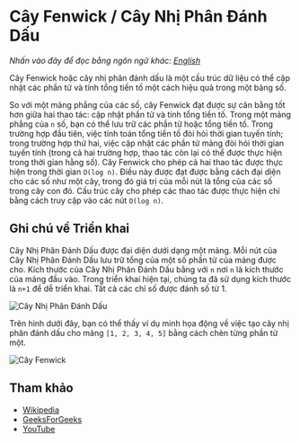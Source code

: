 # Cây Fenwick / Cây Nhị Phân Đánh Dấu

_Nhấn vào đây để đọc bằng ngôn ngữ khác:_
[_English_](README.en-EN.md)

Cây Fenwick hoặc cây nhị phân đánh dấu là một cấu trúc dữ liệu có thể cập nhật các phần tử và tính tổng tiền tố một cách hiệu quả trong một bảng số.

So với một mảng phẳng của các số, cây Fenwick đạt được sự cân bằng tốt hơn giữa hai thao tác: cập nhật phần tử và tính tổng tiền tố. Trong một mảng phẳng của `n` số, bạn có thể lưu trữ các phần tử hoặc tổng tiền tố. Trong trường hợp đầu tiên, việc tính toán tổng tiền tố đòi hỏi thời gian tuyến tính; trong trường hợp thứ hai, việc cập nhật các phần tử mảng đòi hỏi thời gian tuyến tính (trong cả hai trường hợp, thao tác còn lại có thể được thực hiện trong thời gian hằng số). Cây Fenwick cho phép cả hai thao tác được thực hiện trong thời gian `O(log n)`. Điều này được đạt được bằng cách đại diện cho các số như một cây, trong đó giá trị của mỗi nút là tổng của các số trong cây con đó. Cấu trúc cây cho phép các thao tác được thực hiện chỉ bằng cách truy cập vào các nút `O(log n)`.

## Ghi chú về Triển khai

Cây Nhị Phân Đánh Dấu được đại diện dưới dạng một mảng. Mỗi nút của Cây Nhị Phân Đánh Dấu lưu trữ tổng của một số phần tử của mảng được cho. Kích thước của Cây Nhị Phân Đánh Dấu bằng với `n` nơi `n` là kích thước của mảng đầu vào. Trong triển khai hiện tại, chúng ta đã sử dụng kích thước là `n+1` để dễ triển khai. Tất cả các chỉ số được đánh số từ 1.

![Cây Nhị Phân Đánh Dấu](https://www.geeksforgeeks.org/wp-content/uploads/BITSum.png)

Trên hình dưới đây, bạn có thể thấy ví dụ minh họa động về việc tạo cây nhị phân đánh dấu cho mảng `[1, 2, 3, 4, 5]` bằng cách chèn từng phần tử một.

![Cây Fenwick](https://upload.wikimedia.org/wikipedia/commons/d/dc/BITDemo.gif)

## Tham khảo

- [Wikipedia](https://en.wikipedia.org/wiki/Fenwick_tree)
- [GeeksForGeeks](https://www.geeksforgeeks.org/binary-indexed-tree-or-fenwick-tree-2/)
- [YouTube](https://www.youtube.com/watch?v=CWDQJGaN1gY&index=18&t=0s&list=PLLXdhg_r2hKA7DPDsunoDZ-Z769jWn4R8)

